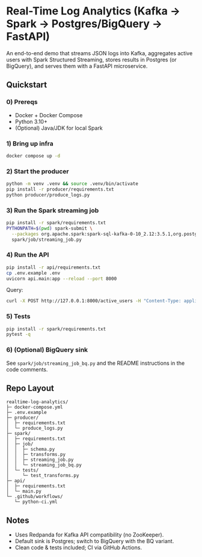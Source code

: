 # Real-Time Log Analytics (Kafka → Spark → Postgres/BigQuery → FastAPI)

An end-to-end demo that streams JSON logs into Kafka, aggregates active users with Spark Structured Streaming, stores results in Postgres (or BigQuery), and serves them with a FastAPI microservice.

## Quickstart

### 0) Prereqs
- Docker + Docker Compose
- Python 3.10+
- (Optional) Java/JDK for local Spark

### 1) Bring up infra
```bash
docker compose up -d
```

### 2) Start the producer
```bash
python -m venv .venv && source .venv/bin/activate
pip install -r producer/requirements.txt
python producer/produce_logs.py
```

### 3) Run the Spark streaming job
```bash
pip install -r spark/requirements.txt
PYTHONPATH=$(pwd) spark-submit \
  --packages org.apache.spark:spark-sql-kafka-0-10_2.12:3.5.1,org.postgresql:42.7.3 \
  spark/job/streaming_job.py
```

### 4) Run the API
```bash
pip install -r api/requirements.txt
cp .env.example .env
uvicorn api.main:app --reload --port 8000
```

Query:
```bash
curl -X POST http://127.0.0.1:8000/active_users -H "Content-Type: application/json" -d '{"minutes":5,"limit":5}'
```

### 5) Tests
```bash
pip install -r spark/requirements.txt
pytest -q
```

### 6) (Optional) BigQuery sink
See `spark/job/streaming_job_bq.py` and the README instructions in the code comments.

## Repo Layout
```
realtime-log-analytics/
├─ docker-compose.yml
├─ .env.example
├─ producer/
│  ├─ requirements.txt
│  └─ produce_logs.py
├─ spark/
│  ├─ requirements.txt
│  ├─ job/
│  │  ├─ schema.py
│  │  ├─ transforms.py
│  │  ├─ streaming_job.py
│  │  └─ streaming_job_bq.py
│  └─ tests/
│     └─ test_transforms.py
├─ api/
│  ├─ requirements.txt
│  └─ main.py
└─ .github/workflows/
   └─ python-ci.yml
```

## Notes
- Uses Redpanda for Kafka API compatibility (no ZooKeeper).
- Default sink is Postgres; switch to BigQuery with the BQ variant.
- Clean code & tests included; CI via GitHub Actions.

